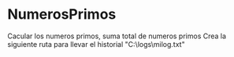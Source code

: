 # NumerosPrimos
Cacular los numeros primos, suma total de numeros primos
Crea la siguiente ruta para llevar el historial "C:\logs\milog.txt"

